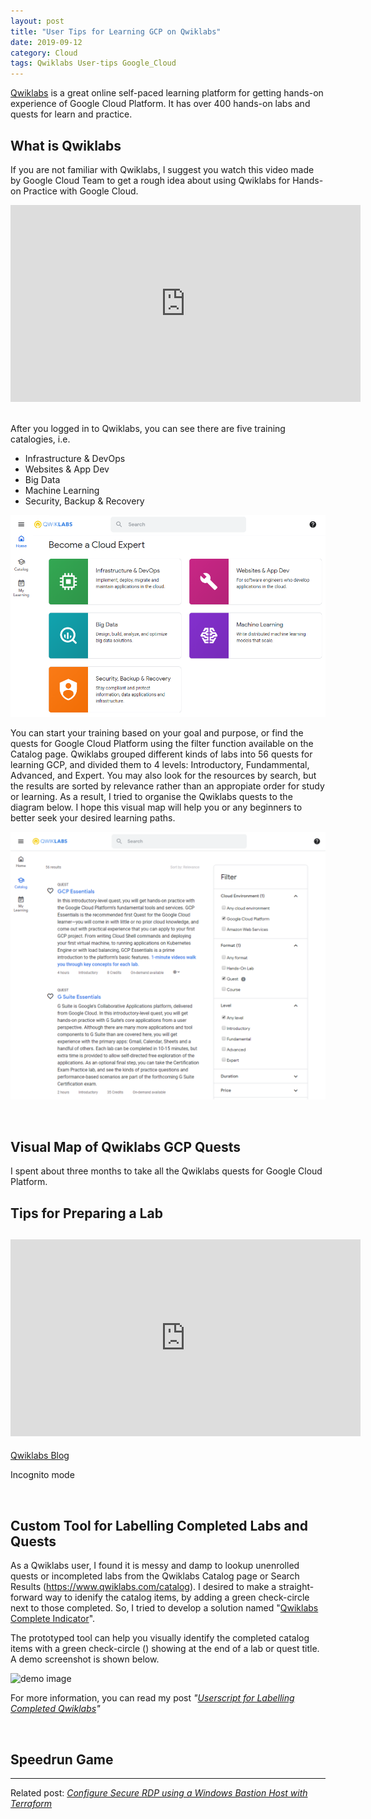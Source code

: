 ```yaml
---
layout: post
title: "User Tips for Learning GCP on Qwiklabs"
date: 2019-09-12
category: Cloud
tags: Qwiklabs User-tips Google_Cloud
---
```


[Qwiklabs](https://www.qwiklabs.com) is a great online self-paced learning platform for getting hands-on experience of Google Cloud Platform. It has over 400 hands-on labs and quests for learn and practice. 

## What is Qwiklabs

If you are not familiar with Qwiklabs, I suggest you watch this video made by Google Cloud Team to get a rough idea about using Qwiklabs for Hands-on Practice with Google Cloud.

<center>
    <iframe width="560" height="315" src="https://www.youtube.com/embed/cyp7soKLOYI" frameborder="0" allow="accelerometer; autoplay; encrypted-media; gyroscope; picture-in-picture" allowfullscreen></iframe>
</center>

<br>

After you logged in to Qwiklabs, you can see there are five training catalogies, i.e.
- Infrastructure & DevOps
- Websites & App Dev
- Big Data
- Machine Learning
- Security, Backup & Recovery

![Five default training catagories defined by Qwiklabs](/images/qwiklabs-default-catagories.png)

You can start your training based on your goal and purpose, or find the quests for Google Cloud Platform using the filter function available on the Catalog page. Qwiklabs grouped different kinds of labs into 56 quests for learning GCP, and divided them to 4 levels: Introductory, Fundammental, Advanced, and Expert. You may also look for the resources by search, but the results are sorted by relevance rather than an appropiate order for study or learning. As a result, I tried to organise the Qwiklabs quests to the diagram below. I hope this visual map will help you or any beginners to better seek your desired learning paths.

![Using filter to find quests for Google Cloud Platform on Qwiklabs Catalog page](/images/qwiklabs-catalog-with-quest-filter-for-gcp.png)

<br>

## Visual Map of Qwiklabs GCP Quests

I spent about three months to take all the Qwiklabs quests for Google Cloud Platform.


## Tips for Preparing a Lab

## <iframe width="560" height="315" src="https://www.youtube.com/embed/videoseries?list=PLIivdWyY5sqKOsBSMDTF0M76nXeChgh5D" frameborder="0" allow="accelerometer; autoplay; encrypted-media; gyroscope; picture-in-picture" allowfullscreen></iframe>

[Qwiklabs Blog](https://blog.qwiklabs.com/)

Incognito mode

<br>

## Custom Tool for Labelling Completed Labs and Quests

As a Qwiklabs user, I found it is messy and damp to lookup unenrolled quests or incompleted labs from the Qwiklabs Catalog page or Search Results (https://www.qwiklabs.com/catalog). I desired to make a straight-forward way to idenify the catalog items, by adding a green check-circle next to those completed. So, I tried to develop a solution named "[Qwiklabs Complete Indicator](https://github.com/chriskyfung/qwiklabs-complete-indicator)".

The prototyped tool can help you visually identify the completed catalog items with a green check-circle (<i class="fa fa-check-circle" style="color:green"></i>) showing at the end of a lab or quest title. A demo screenshot is shown below.

![demo image](https://github.com/chriskyfung/qwiklabs-complete-indicator/raw/master/demo-image.png)

For more information, you can read my post _"[Userscript for Labelling Completed Qwiklabs](/blog/2019/09/01/Userscript-for-Labelling-Completed-Qwiklabs)"_


<br>

## Speedrun Game




* * *

Related post: _[Configure Secure RDP using a Windows Bastion Host with Terraform](/blog/2019/09/07/Configure-Windows-Bastion-Host-with-Terraform-on-GCP)_

